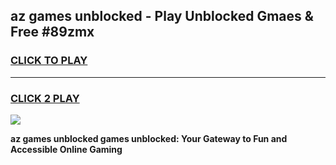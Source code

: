 
## az games unblocked - Play Unblocked Gmaes & Free #89zmx
<h3>
<a href="https://news.freeplayer.one?title=az_games_unblocked&ref=03M">CLICK TO PLAY</a></h3>
<hr>

<h3>
<a href="https://news.freeplayer.one?title=az_games_unblocked&ref=03M">CLICK 2 PLAY</a>
  
</h3>

<a href="https://news.freeplayer.one?title=az_games_unblocked&ref=03M"><img src="https://clearcache.store/games.png"></a>


**az games unblocked games unblocked: Your Gateway to Fun and Accessible Online Gaming**
